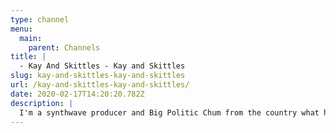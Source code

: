 ```yaml
---
type: channel
menu:
  main:
    parent: Channels
title: |
  - Kay And Skittles - Kay and Skittles
slug: kay-and-skittles-kay-and-skittles
url: /kay-and-skittles-kay-and-skittles/
date: 2020-02-17T14:20:20.782Z
description: |
  I'm a synthwave producer and Big Politic Chum from the country what has all the tea. But not the good tea.
---
```

